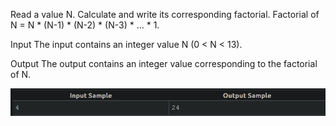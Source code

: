 Read a value N. Calculate and write its corresponding factorial. Factorial of N = N * (N-1) * (N-2) * (N-3) * ... * 1.

Input
The input contains an integer value N (0 < N < 13).

Output
The output contains an integer value corresponding to the factorial of N.

![Alt text](image.png)